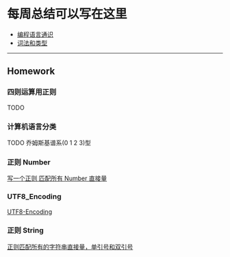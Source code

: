 # 每周总结可以写在这里

- [编程语言通识](./common.md)
- [词法和类型](./lexical-type.md)

---

## Homework

### 四则运算用正则

TODO

### 计算机语言分类

TODO
乔姆斯基谱系(0 1 2 3)型

### 正则 Number

[写一个正则 匹配所有 Number 直接量](./numeric-literals.md)

### UTF8_Encoding

[UTF8-Encoding](./utf8encoding.html)

### 正则 String

[正则匹配所有的字符串直接量，单引号和双引号](./regString.js)
